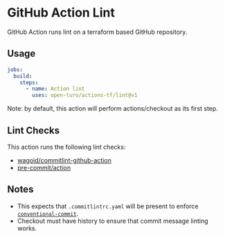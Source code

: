 # GitHub Action Lint

GitHub Action runs lint on a terraform based GitHub repository.

## Usage

```yaml
jobs:
  build:
    steps:
      - name: Action lint
        uses: open-turo/actions-tf/lint@v1
```

Note: by default, this action will perform actions/checkout as its first step.

## Lint Checks

This action runs the following lint checks:

- [wagoid/commitlint-github-action](https://github.com/wagoid/commitlint-github-action)
- [pre-commit/action](https://github.com/pre-commit/action)

## Notes

- This expects that `.commitlintrc.yaml` will be present to enforce [`conventional-commit`](https://github.com/wagoid/commitlint-github-action).
- Checkout must have history to ensure that commit message linting works.

